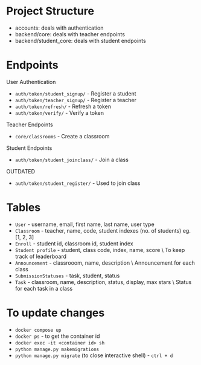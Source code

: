 # Project Structure
- accounts: deals with authentication
- backend/core: deals with teacher endpoints
- backend/student_core: deals with student endpoints

# Endpoints 
User Authentication
- ```auth/token/student_signup/``` - Register a student
- ```auth/token/teacher_signup/``` - Register a teacher
- ```auth/token/refresh/``` - Refresh a token
- ```auth/token/verify/``` - Verify a token

Teacher Endpoints
- ```core/classrooms``` - Create a classroom

Student Endpoints
- ```auth/token/student_joinclass/``` - Join a class

OUTDATED
- ```auth/token/student_register/``` - Used to join class 

# Tables
- ```User``` - username, email, first name, last name, user type
- ```Classroom``` - teacher, name, code, student indexes (no. of students) eg. [1, 2, 3]
- ```Enroll``` - student id, classroom id, student index
- ```Student profile``` - student, class code, index, name, score \\
To keep track of leaderboard
- ```Announcement``` - classrooom, name, description \\
Announcement for each class 
- ```SubmissionStatuses``` - task, student, status 
- ```Task``` - classroom, name, description, status, display, max stars \\
Status for each task in a class

# To update changes
- ```docker compose up```
- ```docker ps``` - to get the container id
- ```docker exec -it <container id> sh```
- ```python manage.py makemigrations```
- ```python manage.py migrate```
(to close interactive shell) - ```ctrl + d```
